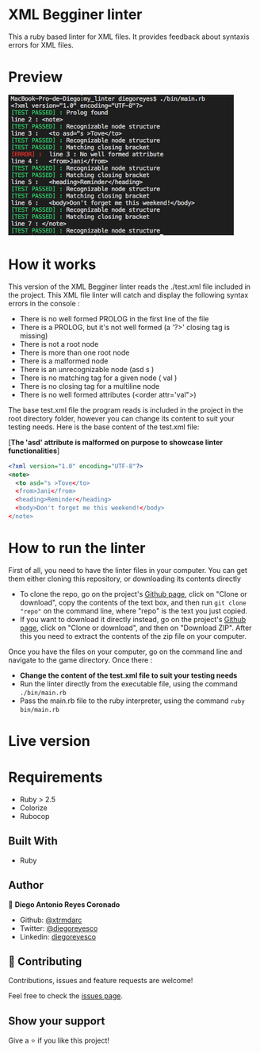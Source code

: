 # XML Begginer linter

This a ruby based linter for XML files. It provides feedback about syntaxis errors for XML files.

# Preview
![Linter](./assets/linter_output.png)

# How it works

This version of the XML Begginer linter reads the ./test.xml file included in the project. This XML file linter will catch and display the following syntax errors in the console :

- There is no well formed PROLOG in the first line of the file
- There is a PROLOG, but it's not well formed (a '?>' closing tag is missing)
- There is not a root node
- There is more than one root node
- There is a malformed node
- There is an unrecognizable node (asd <w >s )
- There is no matching tag for a given node ( <order>val</adorder> )
- There is no closing tag for a multiline node
- There is no well formed attributes (<order attr='val">)

The base test.xml file the program reads is included in the project in the root directory folder, however you can change its content to suit your testing needs. Here is the base content of the test.xml file: 

[**The 'asd' attribute is malformed on purpose to showcase linter functionalities**]
  ```xml
  <?xml version="1.0" encoding="UTF-8"?>
  <note>
    <to asd="s >Tove</to>
    <from>Jani</from>
    <heading>Reminder</heading>
    <body>Don't forget me this weekend!</body>
  </note>
  ```

# How to run the linter
First of all, you need to have the linter files in your computer. You can get them either cloning this repository, or downloading its contents directly
- To clone the repo, go on the project's [Github page](https://github.com/xtrmdarc/my_linter), click on "Clone or download", copy the contents of the text box, and then run `git clone "repo"` on the command line, where "repo" is the text you just copied.
- If you want to download it directly instead, go on the project's [Github page](https://github.com/xtrmdarc/my_linter), click on "Clone or download", and then on "Download ZIP". After this you need to extract the contents of the zip file on your computer.

Once you have the files on your computer, go on the command line and navigate to the game directory. Once there :

- **Change the content of the test.xml file to suit your testing needs**
- Run the linter directly from the executable file, using the command `./bin/main.rb`
- Pass the main.rb file to the ruby interpreter, using the command `ruby bin/main.rb`

# Live version

<!-- [Link to the live version](https://tic-tac-toe-1.ivandiaz5.repl.run/) -->

# Requirements

- Ruby > 2.5
- Colorize
- Rubocop

## Built With

- Ruby

## Author

👤 **Diego Antonio Reyes Coronado**

- Github: [@xtrmdarc](https://github.com/xtrmdarc)
- Twitter: [@diegoreyesco](https://twitter.com/DiegoAn91629127)
- Linkedin: [diegoreyesco](https://www.linkedin.com/in/diego-reyes-coronado-7a7189b7/)

## 🤝 Contributing

Contributions, issues and feature requests are welcome!

Feel free to check the [issues page](issues/).

## Show your support

Give a ⭐️ if you like this project!
